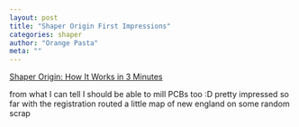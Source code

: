 ```yaml
---
layout: post
title: "Shaper Origin First Impressions"
categories: shaper 
author: "Orange Pasta"
meta: ""
---
```


[Shaper Origin: How It Works in 3 Minutes](https://www.youtube.com/watch?v=QxjE5WOAGi4)

from what I can tell I should be able to mill PCBs too :D
pretty impressed so far with the registration
routed a little map of new england on some random scrap

